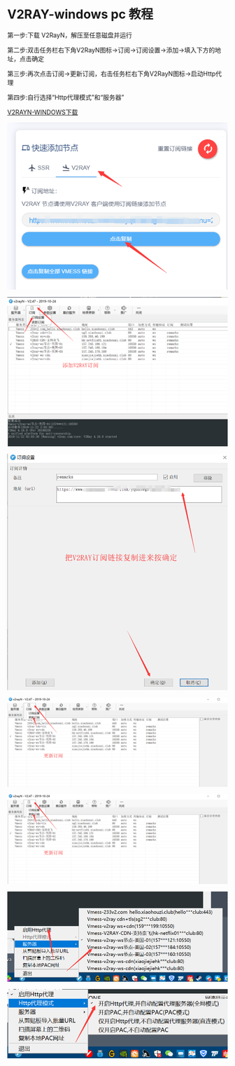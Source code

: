 # V2RAY-windows pc 教程

第一步:下载 V2RayN，解压至任意磁盘并运行

第二步:双击任务栏右下角V2RayN图标-&gt;订阅-&gt;订阅设置-&gt;添加-&gt;填入下方的地址，点击确定

第三步:再次点击订阅-&gt;更新订阅，右击任务栏右下角V2RayN图标-&gt;启动Http代理

第四步:自行选择“Http代理模式”和“服务器”

[V2RAYN-WINDOWS下载](https://raw.githubusercontent.com/xiaohouzivpn/xiaohouzi/master/v2rayN-Core.zip)

![&#x7B2C;&#x4E00;&#x6B65;&#x590D;&#x5236;&#x8BA2;&#x9605;&#x94FE;&#x63A5;](../../.gitbook/assets/01.png)

![](../../.gitbook/assets/02.png)

![](../../.gitbook/assets/03.png)

![](../../.gitbook/assets/04%20%281%29.png)

![](../../.gitbook/assets/04.png)

![](../../.gitbook/assets/05.png)

![](../../.gitbook/assets/06.png)

